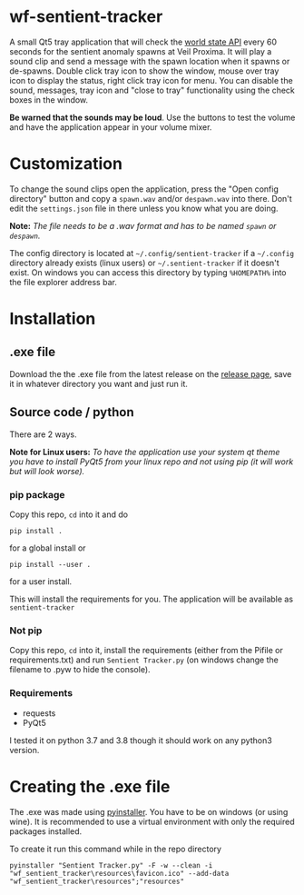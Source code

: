 # wf-sentient-tracker
A small Qt5 tray application that will check the [world state API](http://content.warframe.com/dynamic/worldState.php) every 60 seconds for the sentient anomaly spawns at Veil Proxima. It will play a sound clip and send a message with the spawn location when it spawns or de-spawns. Double click tray icon to show the window, mouse over tray icon to display the status, right click tray icon for menu. You can disable the sound, messages, tray icon and "close to tray" functionality using the check boxes in the window.

**Be warned that the sounds may be loud**. Use the buttons to test the volume and have the application appear in your volume mixer.

# Customization

To change the sound clips open the application, press the "Open config directory" button and copy a `spawn.wav` and/or `despawn.wav` into there. Don't edit the `settings.json` file in there unless you know what you are doing. 

**Note:** *The file needs to be a .wav format and has to be named `spawn` or `despawn`.*

The config directory is located at `~/.config/sentient-tracker` if a `~/.config` directory already exists (linux users) or `~/.sentient-tracker` if it doesn't exist. On windows you can access this directory by typing `%HOMEPATH%` into the file explorer address bar.

# Installation

## .exe file

Download the the .exe file from the latest release on the [release page](https://github.com/Kanjirito/wf-sentient-tracker/releases), save it in whatever directory you want and just run it.

## Source code / python

There are 2 ways.

**Note for Linux users:** *To have the application use your system qt theme you have to install PyQt5 from your linux repo and not using pip (it will work but will look worse).*

### pip package

Copy this repo, `cd` into it and do 
```
pip install .
```
for a global install or 
```
pip install --user .
``` 
for a user install. 

This will install the requirements for you. The application will be available as `sentient-tracker`

### Not pip

Copy this repo, `cd` into it, install the requirements (either from the Pifile or requirements.txt) and run `Sentient Tracker.py` (on windows change the filename to .pyw to hide the console).


### Requirements

- requests
- PyQt5

I tested it on python 3.7 and 3.8 though it should work on any python3 version.


# Creating the .exe file

The .exe was made using [pyinstaller](https://www.pyinstaller.org/). You have to be on windows (or using wine). It is recommended to use a virtual environment with only the required packages installed.

To create it run this command while in the repo directory

```
pyinstaller "Sentient Tracker.py" -F -w --clean -i "wf_sentient_tracker\resources\favicon.ico" --add-data "wf_sentient_tracker\resources";"resources"
```

